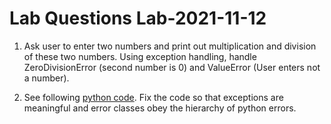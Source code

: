# Lab Questions Lab-2021-11-12

1. Ask user to enter two numbers and print out multiplication and division of these two numbers.
Using exception handling, handle ZeroDivisionError (second number is 0) and ValueError (User enters not a number).

2. See following [python code](wrong_exception_code1.py).
Fix the code so that exceptions are meaningful and error classes obey the hierarchy of python errors.





